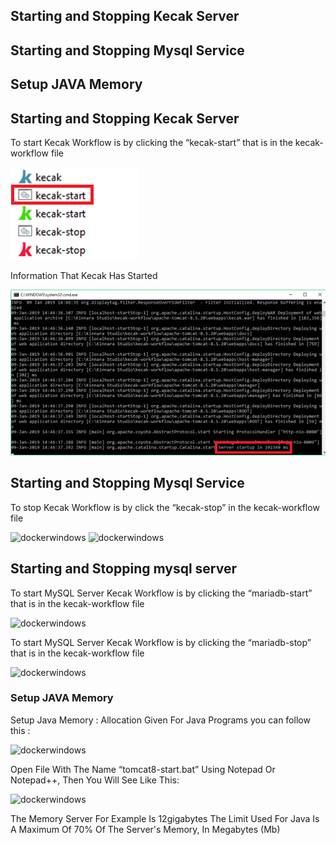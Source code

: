 ## Starting and Stopping Kecak Server
## Starting and Stopping Mysql Service
## Setup JAVA Memory

## Starting and Stopping Kecak Server

To start Kecak Workflow is by clicking the “kecak-start” that is in the kecak-workflow file

<img src="https://raw.githubusercontent.com/kinnara-digital-studio/kecak-workflow/master/docs/assets/kecak-start.png" alt="dockerwindows" />

Information That Kecak Has Started

<img src="https://raw.githubusercontent.com/kinnara-digital-studio/kecak-workflow/master/docs/assets/information-kecak-start.png" alt="dockerwindows" />


## Starting and Stopping Mysql Service

To stop Kecak Workflow is by click the “kecak-stop” in the kecak-workflow file

<img src="https://raw.githubusercontent.com/kinnara-digital-studio/kecak-workflow/master/docs/assets/kecak-stop1.png" alt="dockerwindows" />

<img src="https://raw.githubusercontent.com/kinnara-digital-studio/kecak-workflow/master/docs/assets/information-kecak-stop.png" alt="dockerwindows" />


## Starting and Stopping mysql server

To start MySQL Server Kecak Workflow is by clicking the “mariadb-start” that is in the kecak-workflow file

<img src="https://raw.githubusercontent.com/kinnara-digital-studio/kecak-workflow/master/docs/assets/information-mariadb-start.png" alt="dockerwindows" />


To start MySQL Server Kecak Workflow is by clicking the “mariadb-stop” that is in the kecak-workflow file

<img src="https://raw.githubusercontent.com/kinnara-digital-studio/kecak-workflow/master/docs/assets/information-mariadb-stop.png" alt="dockerwindows" />


### Setup JAVA Memory

Setup Java Memory : Allocation Given For Java Programs
you can follow this :

<img src="https://raw.githubusercontent.com/kinnara-digital-studio/kecak-workflow/master/docs/assets/information-tomcat.png" alt="dockerwindows" />

Open File With The Name “tomcat8-start.bat” Using Notepad Or Notepad++, Then You Will See Like This:

<img src="https://raw.githubusercontent.com/kinnara-digital-studio/kecak-workflow/master/docs/assets/information-java.png" alt="dockerwindows" />

The Memory Server For Example Is 12gigabytes
The Limit Used For Java Is A Maximum Of 70% Of The Server's Memory, In Megabytes (Mb)


